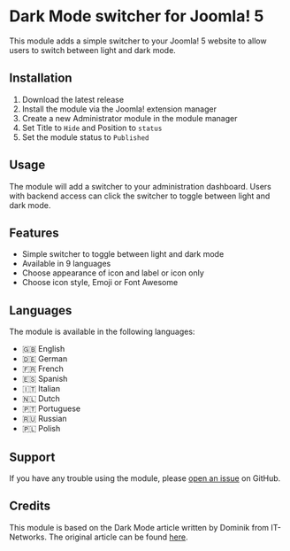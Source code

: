 # Dark Mode switcher for Joomla! 5

This module adds a simple switcher to your Joomla! 5 website to allow users to switch between light and dark mode.

## Installation

1. Download the latest release
2. Install the module via the Joomla! extension manager
3. Create a new Administrator module in the module manager
4. Set Title to `Hide` and Position to `status`
5. Set the module status to `Published`

## Usage

The module will add a switcher to your administration dashboard. Users with backend access can click the switcher to toggle between light and dark mode.

## Features

- Simple switcher to toggle between light and dark mode
- Available in 9 languages
- Choose appearance of icon and label or icon only
- Choose icon style, Emoji or Font Awesome

## Languages

The module is available in the following languages:

- 🇬🇧 English
- 🇩🇪 German
- 🇫🇷 French
- 🇪🇸 Spanish
- 🇮🇹 Italian
- 🇳🇱 Dutch
- 🇵🇹 Portuguese
- 🇷🇺 Russian
- 🇵🇱 Polish

## Support

If you have any trouble using the module, please [open an issue](https://github.com/robhuijben/mod_darkmode/issues/new) on GitHub.

## Credits

This module is based on the Dark Mode article written by Dominik from IT-Networks. The original article can be found [here](https://it-networks.de/dev-blog/tutorial-joomla-5-dark-mode-switcher-modul-erstellen-backend#dark-mode-switcher-erstellen).
